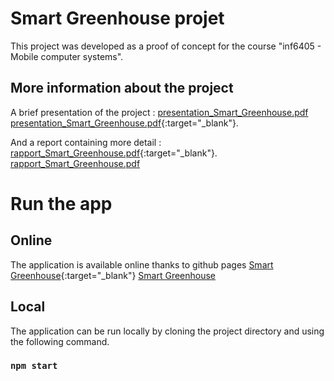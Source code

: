 # Smart Greenhouse projet
This project was developed as a proof of concept for the course "inf6405 - Mobile computer systems".

## More information about the project
A brief presentation of the project : 
<a href="https://github.com/renaudlesperance/inf6405_projet/blob/main/docs/assets/presentation_Smart_Greenhouse.pdf" target="_blank">presentation_Smart_Greenhouse.pdf</a>
[presentation_Smart_Greenhouse.pdf](https://github.com/renaudlesperance/inf6405_projet/blob/main/docs/assets/presentation_Smart_Greenhouse.pdf){:target="_blank"}.

And a report containing more detail : [rapport_Smart_Greenhouse.pdf](https://github.com/renaudlesperance/inf6405_projet/blob/main/docs/assets/rapport_Smart_Greenhouse.pdf){:target="_blank"}.
<a href="https://github.com/renaudlesperance/inf6405_projet/blob/main/docs/assets/rapport_Smart_Greenhouse.pdf" target="_blank">rapport_Smart_Greenhouse.pdf</a>
# Run the app

## Online
The application is available online thanks to github pages [Smart Greenhouse](https://renaudlesperance.github.io/inf6405_projet/){:target="_blank"}
<a href="https://renaudlesperance.github.io/inf6405_projet/" target="_blank">Smart Greenhouse</a>
## Local
The application can be run locally by cloning the project directory and using the following command.

### `npm start`